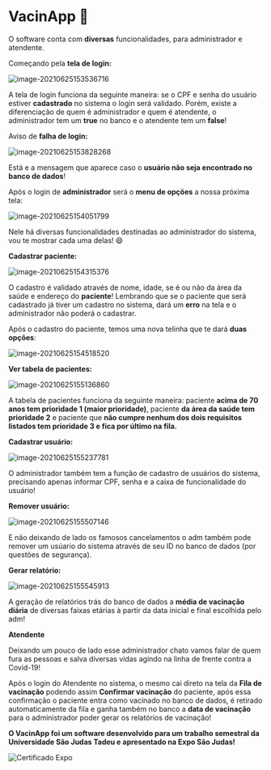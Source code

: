 # VacinApp :syringe:

O software conta com **diversas** funcionalidades, para administrador e atendente.

Começando pela **tela de login:**

![image-20210625153536716](src/assets/Capturar.PNG)



A tela de login funciona da seguinte maneira: se o CPF e senha do usuário estiver **cadastrado** no sistema o login será validado. Porém, existe a diferenciação de quem é administrador e quem é atendente, o administrador tem um **true** no banco e o atendente tem um **false**!



Aviso de **falha de login:**

![image-20210625153828268](src/assets/Capturar2.PNG)

Está e a mensagem que aparece caso o **usuário não seja encontrado no banco de dados**!



Após o login de **administrador** será o **menu de opções** a nossa próxima tela:

![image-20210625154051799](src/assets/Capturar3.PNG)

Nele há diversas funcionalidades destinadas ao administrador do sistema, vou te mostrar cada uma delas! :smile: 

**Cadastrar paciente:**

![image-20210625154315376](src/assets/Capturar4.PNG)

O cadastro é validado através de nome, idade, se é ou não da área da saúde e endereço do **paciente**! Lembrando que se o paciente que será cadastrado já tiver um cadastro no sistema, dará um **erro** na tela e o administrador não poderá o cadastrar.



Após o cadastro do paciente, temos uma nova telinha que te dará **duas opções**:

![image-20210625154518520](src/assets/Capturar5.PNG)



**Ver tabela de pacientes:**

![image-20210625155136860](src/assets/Capturar10.PNG)

A tabela de pacientes funciona da seguinte maneira: paciente **acima de 70 anos tem prioridade 1 (maior prioridade)**, paciente **da área da saúde tem prioridade 2** e paciente que **não cumpre nenhum dos dois requisitos listados tem prioridade 3 e fica por último na fila.**



**Cadastrar usuário:**

![image-20210625155237781](src/assets/Capturar7.PNG)

O administrador também tem a função de cadastro de usuários do sistema, precisando apenas informar CPF, senha e a caixa de funcionalidade do usuário!



**Remover usuário:**

![image-20210625155507146](src/assets/Capturar8.PNG)

E não deixando de lado os famosos cancelamentos o adm também pode remover um usúario do sistema através de seu ID no banco de dados (por questões de segurança).



**Gerar relatório:**

![image-20210625155545913](src/assets/Capturar14.PNG)

A geração de relatórios trás do banco de dados a **média de vacinação diária** de diversas faixas etárias à partir da data inicial e final escolhida pelo adm!



**Atendente**

Deixando um pouco de lado esse administrador chato vamos falar de quem fura as pessoas e salva diversas vidas agindo na linha de frente contra a Covid-19!

Após o login do Atendente no sistema, o mesmo cai direto na tela da **Fila de vacinação** podendo assim **Confirmar vacinação** do paciente, após essa confirmação o paciente entra como vacinado no banco de dados, é retirado automaticamente da fila e ganha também no banco a **data de vacinação** para o administrador poder gerar os relatórios de vacinação!



**O VacinApp foi um software desenvolvido para um trabalho semestral da Universidade São Judas Tadeu e apresentado na Expo São Judas!** 

![Certificado Expo](src/assets/CertificadoExpo.PNG)

